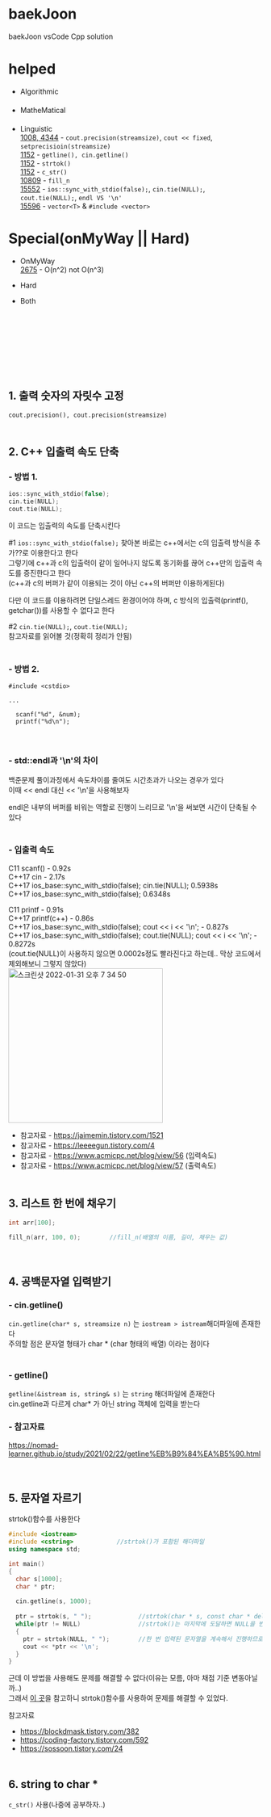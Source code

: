 # baekJoon
baekJoon vsCode Cpp solution

# helped
- Algorithmic   
　  
- MatheMatical  
  　
- Linguistic  
[1008, 4344](https://github.com/mw08081/baekJoon/blob/main/README.md#1-%EC%B6%9C%EB%A0%A5-%EC%88%AB%EC%9E%90%EC%9D%98-%EC%9E%90%EB%A6%BF%EC%88%98-%EA%B3%A0%EC%A0%95) - `cout.precision(streamsize)`, `cout << fixed`, `setprecisioin(streamsize)`    
[1152](https://github.com/mw08081/baekJoon/blob/main/README.md#4-%EA%B3%B5%EB%B0%B1%EB%AC%B8%EC%9E%90%EC%97%B4-%EC%9E%85%EB%A0%A5%EB%B0%9B%EA%B8%B0) - `getline(), cin.getline()`  
[1152](https://github.com/mw08081/baekJoon/blob/main/README.md#5-%EB%AC%B8%EC%9E%90%EC%97%B4-%EC%9E%90%EB%A5%B4%EA%B8%B0) - `strtok()`  
[1152](https://github.com/mw08081/baekJoon/blob/main/README.md#6-string-to-char-) - `c_str()`  
[10809](https://github.com/mw08081/baekJoon#3-%EB%A6%AC%EC%8A%A4%ED%8A%B8-%ED%95%9C-%EB%B2%88%EC%97%90-%EC%B1%84%EC%9A%B0%EA%B8%B0) - `fill_n`  
[15552](https://github.com/mw08081/baekJoon#2-c-%EC%9E%85%EC%B6%9C%EB%A0%A5-%EC%86%8D%EB%8F%84-%EB%8B%A8%EC%B6%95) - `ios::sync_with_stdio(false);`, `cin.tie(NULL);`, `cout.tie(NULL);`, ```endl VS '\n'```  
[15596](https://blog.naver.com/president304/222422474064) - `vector<T>` & `#include <vector>`  

# Special(onMyWay || Hard)
- OnMyWay  
[2675](https://github.com/mw08081/baekJoon/blob/main/backJoonCpp/2675.cpp) - O(n^2) not O(n^3)

- Hard  

- Both  

　  
   　  
      　  
         　  
            　  
               　  　  
                     
## 1. 출력 숫자의 자릿수 고정
`cout.precision(), cout.precision(streamsize)`  
　  
     
## 2. C++ 입출력 속도 단축  
### - 방법 1.
```c++
ios::sync_with_stdio(false);
cin.tie(NULL);
cout.tie(NULL);
```
이 코드는 입출력의 속도를 단축시킨다  

#1 `ios::sync_with_stdio(false);` 
찾아본 바로는 c++에서는 c의 입출력 방식을 추가??로 이용한다고 한다  
그렇기에 c++과 c의 입출력이 같이 일어나지 않도록 동기화를 끊어 c++만의 입출력 속도를 증진한다고 한다  
(c++과 c의 버퍼가 같이 이용되는 것이 아닌 c++의 버퍼만 이용하게된다)

다만 이 코드를 이용하려면 단일스레드 환경이어야 하며, c 방식의 입출력(printf(), getchar())를 사용할 수 없다고 한다  

#2 `cin.tie(NULL);`, `cout.tie(NULL);`  
참고자료를 읽어볼 것(정확히 정리가 안됨)   
　  
     
### - 방법 2.
```
#include <cstdio>

...

  scanf("%d", &num);
  printf("%d\n");
```
　  
   
### - std::endl과 '\n'의 차이
백준문제 풀이과정에서 속도차이를 줄여도 시간초과가 나오는 경우가 있다    
이때 << endl 대신 << '\n'을 사용해보자

endl은 내부의 버퍼를 비워는 역할로 진행이 느리므로 '\n'을 써보면 시간이 단축될 수 있다    
　  
   
### - 입출력 속도 
C11 scanf() - 0.92s  
C++17 cin - 2.17s  
C++17	ios_base::sync_with_stdio(false); cin.tie(NULL);	0.5938s  
C++17	ios_base::sync_with_stdio(false);	0.6348s  
  
C11 printf - 0.91s  
C++17 printf(c++) - 0.86s  
C++17	ios_base::sync_with_stdio(false); cout << i << '\n'; - 0.827s  
C++17	ios_base::sync_with_stdio(false); cout.tie(NULL); cout << i << '\n'; - 0.8272s  
(cout.tie(NULL)이 사용하지 않으면 0.0002s정도 빨라진다고 하는데.. 막상 코드에서 제외해보니 그렇지 않았다)  
<img width="306" alt="스크린샷 2022-01-31 오후 7 34 50" src="https://user-images.githubusercontent.com/58582985/151778602-ad510856-0a49-4bbe-bc42-aa7df1cd4f9f.png">

+ 참고자료 - https://jaimemin.tistory.com/1521  
+ 참고자료 - https://leeeegun.tistory.com/4  
+ 참고자료 - https://www.acmicpc.net/blog/view/56 (입력속도)  
+ 참고자료 - https://www.acmicpc.net/blog/view/57 (출력속도)  
　  
   
## 3. 리스트 한 번에 채우기
```c++
int arr[100];

fill_n(arr, 100, 0);        //fill_n(배열의 이름, 길이, 채우는 값)
```
　  
   
## 4. 공백문자열 입력받기
### - cin.getline()  
`cin.getline(char* s, streamsize n)` 는 `iostream > istream`해더파일에 존재한다  
주의할 점은 문자열 형태가 char * (char 형태의 배열) 이라는 점이다  
　  
   
### - getline()
`getline(&istream is, string& s)` 는 `string` 해더파일에 존재한다  
cin.getline과 다르게 char* 가 아닌 string 객체에 입력을 받는다  

### - 참고자료
https://nomad-learner.github.io/study/2021/02/22/getline%EB%B9%84%EA%B5%90.html  

　  
   
## 5. 문자열 자르기  
strtok()함수를 사용한다  
```c++
#include <iostream>
#include <cstring>            //strtok()가 포함된 해더파일
using namespace std;

int main()
{
  char s[1000];
  char * ptr;
  
  cin.getline(s, 1000);
  
  ptr = strtok(s, " ");             //strtok(char * s, const char * delimiter) : string이 아닌 char * 인점 주의할 것
  while(ptr != NULL)                //strtok()는 마지막에 도달하면 NULL을 반환함
  {
    ptr = strtok(NULL, " ");        //한 번 입력된 문자열을 계속해서 진행하므로 문자열엔 NULL 입력
    cout << *ptr << '\n';
  }
}
```
근데 이 방법을 사용해도 문제를 해결할 수 없다(이유는 모름, 아마 채점 기준 변동아닐까..)  
그래서 [이 곳](https://sossoon.tistory.com/24)을 참고하니 strtok()함수를 사용하여 문제를 해결할 수 있었다.

참고자료
- https://blockdmask.tistory.com/382  
- https://coding-factory.tistory.com/592  
- https://sossoon.tistory.com/24   
　  
   
## 6. string to char *  
`c_str()` 사용(나중에 공부하자..)  
